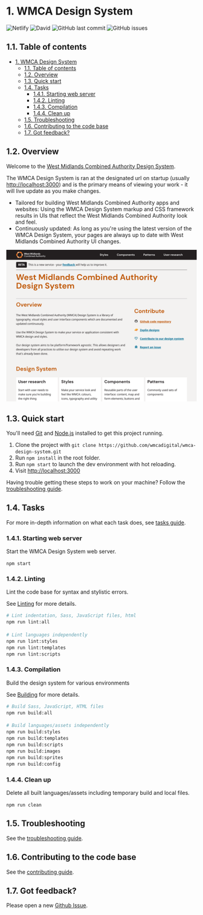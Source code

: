 # 1. WMCA Design System

![Netlify](https://img.shields.io/netlify/04471bb6-9621-4c59-abe8-b4fdf74a3860)
![David](https://img.shields.io/david/wmcadigital/wmca-design-system?style=flat-square)
![GitHub last commit](https://img.shields.io/github/last-commit/wmcadigital/wmca-design-system?style=flat-square)
![GitHub issues](https://img.shields.io/github/issues-raw/wmcadigital/wmca-design-system?style=flat-square)

## 1.1. Table of contents

<!-- TOC -->

- [1. WMCA Design System](#1-wmcads-design-system)
  - [1.1. Table of contents](#11-table-of-contents)
  - [1.2. Overview](#12-overview)
  - [1.3. Quick start](#13-quick-start)
  - [1.4. Tasks](#14-tasks)
    - [1.4.1. Starting web server](#141-starting-web-server)
    - [1.4.2. Linting](#142-linting)
    - [1.4.3. Compilation](#143-compilation)
    - [1.4.4. Clean up](#144-clean-up)
  - [1.5. Troubleshooting](#15-troubleshooting)
  - [1.6. Contributing to the code base](#16-contributing-to-the-code-base)
  - [1.7. Got feedback?](#17-got-feedback)

<!-- /TOC -->

## 1.2. Overview

Welcome to the [West Midlands Combined Authority Design System](https://wmcadigital.github.io/wmca-design-system).

The WMCA Design System is ran at the designated url on startup (usually [http://localhost:3000](http://localhost:3000)) and is the primary means of viewing your work - it will live update as you make changes.

- Tailored for building West Midlands Combined Authority apps and websites: Using the WMCA Design System markup and CSS framework results in UIs that reflect the West Midlands Combined Authority look and feel.
- Continuously updated: As long as you're using the latest version of the WMCA Design System, your pages are always up to date with West Midlands Combined Authority UI changes.

![West Midlands Combined Authority design system example](doc/preview.png "West Midlands Combined Authority design system example")


## 1.3. Quick start

You'll need [Git](https://help.github.com/articles/set-up-git/) and [Node.js](https://nodejs.org/en/) installed to get this project running.

1. Clone the project with `git clone https://github.com/wmcadigital/wmca-design-system.git`
2. Run `npm install` in the root folder.
3. Run `npm start` to launch the dev environment with hot reloading.
4. Visit [http://localhost:3000](http://localhost:3000)

Having trouble getting these steps to work on your machine? Follow the [troubleshooting guide](doc/troubleshooting.md).

## 1.4. Tasks

For more in-depth information on what each task does, see [tasks guide](doc/contributing/tasks.md).

### 1.4.1. Starting web server

Start the WMCA Design System web server.

`npm start`

### 1.4.2. Linting

Lint the code base for syntax and stylistic errors.

See [Linting](./doc/contributing/tasks/linting.md) for more details.

```bash
# Lint indentation, Sass, JavaScript files, html
npm run lint:all

# Lint languages independently
npm run lint:styles
npm run lint:templates
npm run lint:scripts
```

### 1.4.3. Compilation

Build the design system for various environments

See [Building](./doc/contributing/tasks/building.md) for more details.

```bash
# Build Sass, JavaScript, HTML files
npm run build:all

# Build languages/assets independently
npm run build:styles
npm run build:templates
npm run build:scripts
npm run build:images
npm run build:sprites
npm run build:config
```

### 1.4.4. Clean up

Delete all built languages/assets including temporary build and local files.

`npm run clean`

## 1.5. Troubleshooting

See the [troubleshooting guide](doc/troubleshooting.md).

## 1.6. Contributing to the code base

See the [contributing guide](doc/contributing.md).

## 1.7. Got feedback?

Please open a new [Github Issue](https://github.com/wmcadigital/wmca-design-system/issues).
